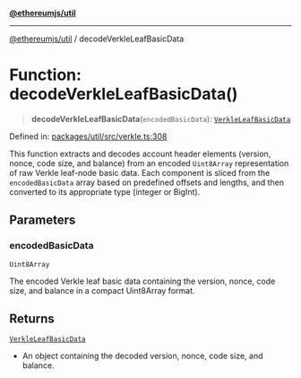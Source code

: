 [**@ethereumjs/util**](../README.md)

***

[@ethereumjs/util](../README.md) / decodeVerkleLeafBasicData

# Function: decodeVerkleLeafBasicData()

> **decodeVerkleLeafBasicData**(`encodedBasicData`): [`VerkleLeafBasicData`](../type-aliases/VerkleLeafBasicData.md)

Defined in: [packages/util/src/verkle.ts:308](https://github.com/Dargon789/ethereumjs-monorepo/blob/master/packages/util/src/verkle.ts#L308)

This function extracts and decodes account header elements (version, nonce, code size, and balance)
from an encoded `Uint8Array` representation of raw Verkle leaf-node basic data. Each component is sliced
from the `encodedBasicData` array based on predefined offsets and lengths, and then converted
to its appropriate type (integer or BigInt).

## Parameters

### encodedBasicData

`Uint8Array`

The encoded Verkle leaf basic data containing the version, nonce,
code size, and balance in a compact Uint8Array format.

## Returns

[`VerkleLeafBasicData`](../type-aliases/VerkleLeafBasicData.md)

- An object containing the decoded version, nonce, code size, and balance.
